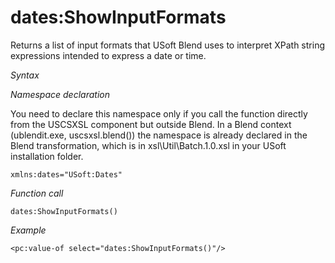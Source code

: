# dates:ShowInputFormats

Returns a list of input formats that USoft Blend uses to interpret XPath string expressions intended to express a date or time.

*Syntax*

*Namespace declaration*

You need to declare this namespace only if you call the function directly from the USCSXSL component but outside Blend. In a Blend context (ublendit.exe, uscsxsl.blend()) the namespace is already declared in the Blend transformation, which is in xsl\\Util\\Batch.1.0.xsl in your USoft installation folder.

```
xmlns:dates="USoft:Dates"
```

*Function call*

```
dates:ShowInputFormats()
```

*Example*

```language-xml
<pc:value-of select="dates:ShowInputFormats()"/>
```

 